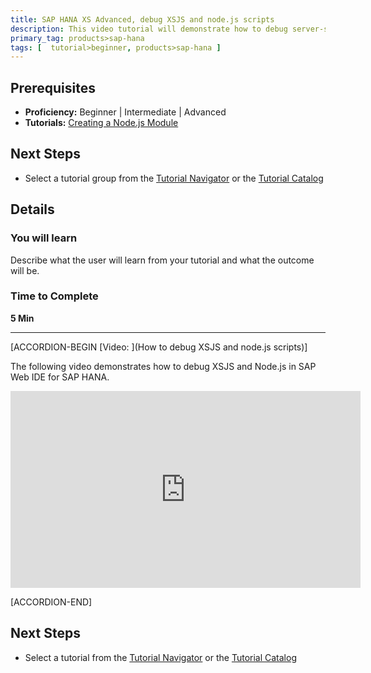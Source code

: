 ```yaml
---
title: SAP HANA XS Advanced, debug XSJS and node.js scripts
description: This video tutorial will demonstrate how to debug server-side JavaScript
primary_tag: products>sap-hana
tags: [  tutorial>beginner, products>sap-hana ]
---
```


## Prerequisites  
 - **Proficiency:** Beginner | Intermediate | Advanced
 - **Tutorials:** [Creating a Node.js Module](https://www.sap.com/developer/tutorials/xsa-xsjs-xsodata.html)


## Next Steps
 - Select a tutorial group from the [Tutorial Navigator](https://www.sap.com/developer/tutorial-navigator.html) or the [Tutorial Catalog](https://www.sap.com/developer/tutorial-navigator.tutorials.html)

## Details
### You will learn  
Describe what the user will learn from your tutorial and what the outcome will be.

### Time to Complete
**5 Min**

---

[ACCORDION-BEGIN [Video: ](How to debug XSJS and node.js scripts)]

The following video demonstrates how to debug XSJS and Node.js in SAP Web IDE for SAP HANA.

<iframe width="560" height="315" src="https://www.youtube.com/embed/pJ01pZswWRY" frameborder="0" allowfullscreen></iframe>


[ACCORDION-END]


## Next Steps
- Select a tutorial from the [Tutorial Navigator](https://www.sap.com/developer/tutorial-navigator.html) or the [Tutorial Catalog](https://www.sap.com/developer/tutorials.html)
